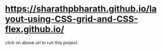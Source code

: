 #  https://sharathpbharath.github.io/layout-using-CSS-grid-and-CSS-flex.github.io/
click on above url to run this project
